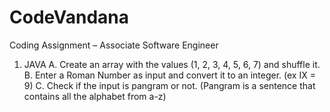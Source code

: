 # CodeVandana
Coding Assignment – Associate Software Engineer
1. JAVA
    A. Create an array with the values (1, 2, 3, 4, 5, 6, 7) and shuffle it.
    B. Enter a Roman Number as input and convert it to an integer. (ex IX = 9)
    C. Check if the input is pangram or not. (Pangram is a sentence that contains all the alphabet from a-z)
